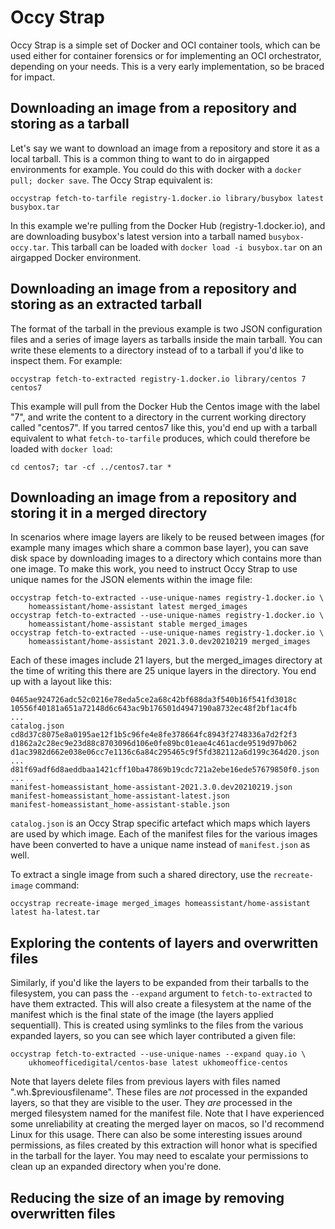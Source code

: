 # Occy Strap

Occy Strap is a simple set of Docker and OCI container tools, which can be used either for container forensics or for implementing an OCI orchestrator, depending on your needs. This is a very early implementation, so be braced for impact.

## Downloading an image from a repository and storing as a tarball

Let's say we want to download an image from a repository and store it as a local tarball. This is a common thing to want to do in airgapped environments for example. You could do this with docker with a `docker pull; docker save`. The Occy Strap equivalent is:

```
occystrap fetch-to-tarfile registry-1.docker.io library/busybox latest busybox.tar
```

In this example we're pulling from the Docker Hub (registry-1.docker.io), and are downloading busybox's latest version into a tarball named `busybox-occy.tar`. This tarball can be loaded with `docker load -i busybox.tar` on an airgapped Docker environment.

## Downloading an image from a repository and storing as an extracted tarball

The format of the tarball in the previous example is two JSON configuration files and a series of image layers as tarballs inside the main tarball. You can write these elements to a directory instead of to a tarball if you'd like to inspect them. For example:

```
occystrap fetch-to-extracted registry-1.docker.io library/centos 7 centos7
```

This example will pull from the Docker Hub the Centos image with the label "7", and write the content to a directory in the current working directory called "centos7". If you tarred centos7 like this, you'd end up with a tarball equivalent to what `fetch-to-tarfile` produces, which could therefore be loaded with `docker load`:

```
cd centos7; tar -cf ../centos7.tar *
```

## Downloading an image from a repository and storing it in a merged directory

In scenarios where image layers are likely to be reused between images (for example many images which share a common base layer), you can save disk space by downloading images to a directory which contains more than one image. To make this work, you need to instruct Occy Strap to use unique names for the JSON elements within the image file:

```
occystrap fetch-to-extracted --use-unique-names registry-1.docker.io \
    homeassistant/home-assistant latest merged_images
occystrap fetch-to-extracted --use-unique-names registry-1.docker.io \
    homeassistant/home-assistant stable merged_images
occystrap fetch-to-extracted --use-unique-names registry-1.docker.io \
    homeassistant/home-assistant 2021.3.0.dev20210219 merged_images
```

Each of these images include 21 layers, but the merged_images directory at the time of writing this there are 25 unique layers in the directory. You end up with a layout like this:

```
0465ae924726adc52c0216e78eda5ce2a68c42bf688da3f540b16f541fd3018c
10556f40181a651a72148d6c643ac9b176501d4947190a8732ec48f2bf1ac4fb
...
catalog.json
cd8d37c8075e8a0195ae12f1b5c96fe4e8fe378664fc8943f2748336a7d2f2f3
d1862a2c28ec9e23d88c8703096d106e0fe89bc01eae4c461acde9519d97b062
d1ac3982d662e038e06cc7e1136c6a84c295465c9f5fd382112a6d199c364d20.json
...
d81f69adf6d8aeddbaa1421cff10ba47869b19cdc721a2ebe16ede57679850f0.json
...
manifest-homeassistant_home-assistant-2021.3.0.dev20210219.json
manifest-homeassistant_home-assistant-latest.json
manifest-homeassistant_home-assistant-stable.json
```

`catalog.json` is an Occy Strap specific artefact which maps which layers are used by which image. Each of the manifest files for the various images have been converted to have a unique name instead of `manifest.json` as well.

To extract a single image from such a shared directory, use the `recreate-image` command:

```
occystrap recreate-image merged_images homeassistant/home-assistant latest ha-latest.tar
```

## Exploring the contents of layers and overwritten files

Similarly, if you'd like the layers to be expanded from their tarballs to the filesystem, you can pass the `--expand` argument to `fetch-to-extracted` to have them extracted. This will also create a filesystem at the name of the manifest which is the final state of the image (the layers applied sequentiall). This is created using symlinks to the files from the various expanded layers, so you can see which layer contributed a given file:

```
occystrap fetch-to-extracted --use-unique-names --expand quay.io \
    ukhomeofficedigital/centos-base latest ukhomeoffice-centos
```

Note that layers delete files from previous layers with files named ".wh.$previousfilename". These files are _not_ processed in the expanded layers, so that they are visible to the user. They _are_ processed in the merged filesystem named for the manifest file. Note that I have experienced some unreliability at creating the merged layer on macos, so I'd recommend Linux for this usage. There can also be some interesting issues around permissions, as files created by this extraction will honor what is specified in the tarball for the layer. You may need to escalate your permissions to clean up an expanded directory when you're done.

## Reducing the size of an image by removing overwritten files



